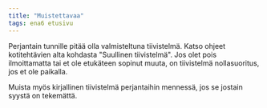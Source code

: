 ```yaml
---
title: "Muistettavaa"
tags: ena6 etusivu
---
```


Perjantain tunnille pitää olla valmisteltuna tiivistelmä. Katso ohjeet kotitehtävien alta kohdasta "Suullinen tiivistelmä". Jos olet pois ilmoittamatta tai et ole etukäteen sopinut muuta, on tiivistelmä nollasuoritus, jos et ole paikalla.

Muista myös kirjallinen tiivistelmä perjantaihin mennessä, jos se jostain syystä on tekemättä.
